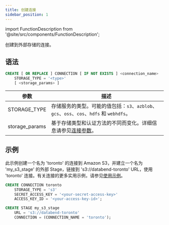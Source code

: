 ```yaml
---
title: 创建连接
sidebar_position: 1
---
```

import FunctionDescription from '@site/src/components/FunctionDescription';

<FunctionDescription description="引入或更新版本：v1.2.339"/>

创建到外部存储的连接。

## 语法

```sql
CREATE [ OR REPLACE ] CONNECTION [ IF NOT EXISTS ] <connection_name> 
    STORAGE_TYPE = '<type>' 
    [ <storage_params> ]

```

| 参数             | 描述                                                                                                                                                |
|------------------|----------------------------------------------------------------------------------------------------------------------------------------------------|
| STORAGE_TYPE     | 存储服务的类型。可能的值包括：`s3`、`azblob`、`gcs`、`oss`、`cos`、`hdfs` 和 `webhdfs`。                                                             |
| storage_params   | 基于存储类型和认证方法的不同而变化。详细信息请参见[连接参数](../../../00-sql-reference/51-connect-parameters.md)。                                  |

## 示例

此示例创建一个名为 'toronto' 的连接到 Amazon S3，并建立一个名为 'my_s3_stage' 的外部 Stage，链接到 's3://databend-toronto' URL，使用 'toronto' 连接。有关连接的更多实用示例，请参见[使用示例](index.md#usage-examples)。

```sql
CREATE CONNECTION toronto 
    STORAGE_TYPE = 's3' 
    SECRET_ACCESS_KEY = '<your-secret-access-key>' 
    ACCESS_KEY_ID = '<your-access-key-id>';

CREATE STAGE my_s3_stage 
    URL = 's3://databend-toronto' 
    CONNECTION = (CONNECTION_NAME = 'toronto');
```